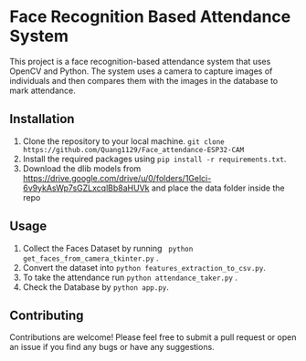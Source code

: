# Face Recognition Based Attendance System

This project is a face recognition-based attendance system that uses OpenCV and Python. The system uses a camera to capture images of individuals and then compares them with the images in the database to mark attendance.

## Installation

1. Clone the repository to your local machine. ``` git clone https://github.com/Quang1129/Face_attendance-ESP32-CAM ```
2. Install the required packages using ```pip install -r requirements.txt```.
3. Download the dlib models from https://drive.google.com/drive/u/0/folders/1Gelci-6v9ykAsWp7sGZLxcqlBb8aHUVk and place the data folder inside the repo

## Usage

1. Collect the Faces Dataset by running ``` python get_faces_from_camera_tkinter.py``` .
2. Convert the dataset into ```python features_extraction_to_csv.py```.
3. To take the attendance run ```python attendance_taker.py``` .
4. Check the Database by ```python app.py```.


## Contributing

Contributions are welcome! Please feel free to submit a pull request or open an issue if you find any bugs or have any suggestions.



